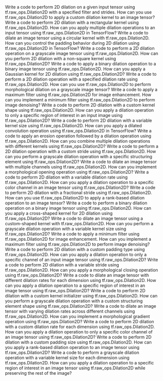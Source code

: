 Write a code to perform 2D dilation on a given input tensor using tf.raw_ops.Dilation2D with a specified filter and strides.
How can you use tf.raw_ops.Dilation2D to apply a custom dilation kernel to an image tensor?
Write a code to perform 2D dilation with a rectangular kernel using tf.raw_ops.Dilation2D.
How can you apply multiple dilation operations to an input tensor using tf.raw_ops.Dilation2D in TensorFlow?
Write a code to dilate an image tensor using a circular kernel with tf.raw_ops.Dilation2D.
How can you control the padding behavior during 2D dilation using tf.raw_ops.Dilation2D in TensorFlow?
Write a code to perform a 2D dilation operation on a grayscale image tensor using tf.raw_ops.Dilation2D.
How can you perform 2D dilation with a non-square kernel using tf.raw_ops.Dilation2D?
Write a code to apply a binary dilation operation to a binary image tensor using tf.raw_ops.Dilation2D.
How can you apply a Gaussian kernel for 2D dilation using tf.raw_ops.Dilation2D?
Write a code to perform a 2D dilation operation with a specified dilation rate using tf.raw_ops.Dilation2D.
How can you use tf.raw_ops.Dilation2D to perform morphological dilation on a grayscale image tensor?
Write a code to apply a maximum filter using tf.raw_ops.Dilation2D for image enhancement.
How can you implement a minimum filter using tf.raw_ops.Dilation2D to perform image denoising?
Write a code to perform 2D dilation with a custom kernel shape using tf.raw_ops.Dilation2D.
How can you apply a dilation operation to only a specific region of interest in an input image using tf.raw_ops.Dilation2D?
Write a code to perform 2D dilation with a variable kernel size using tf.raw_ops.Dilation2D.
How can you apply a dilated convolution operation using tf.raw_ops.Dilation2D in TensorFlow?
Write a code to apply an erosion operation followed by a dilation operation using tf.raw_ops.Dilation2D.
How can you combine multiple dilation operations with different kernels using tf.raw_ops.Dilation2D?
Write a code to perform a 2D dilation operation with a custom stride using tf.raw_ops.Dilation2D.
How can you perform a grayscale dilation operation with a specific structuring element using tf.raw_ops.Dilation2D?
Write a code to dilate an image tensor with multiple channels using tf.raw_ops.Dilation2D.
How can you implement a morphological opening operation using tf.raw_ops.Dilation2D?
Write a code to perform 2D dilation with a variable dilation rate using tf.raw_ops.Dilation2D.
How can you apply a dilation operation to a specific color channel in an image tensor using tf.raw_ops.Dilation2D?
Write a code to perform 2D dilation with a fractional stride using tf.raw_ops.Dilation2D.
How can you use tf.raw_ops.Dilation2D to apply a rank-based dilation operation to an image tensor?
Write a code to perform a binary dilation operation on a binary image tensor using tf.raw_ops.Dilation2D.
How can you apply a cross-shaped kernel for 2D dilation using tf.raw_ops.Dilation2D?
Write a code to dilate an image tensor using a custom-shaped kernel with tf.raw_ops.Dilation2D.
How can you perform a grayscale dilation operation with a variable kernel size using tf.raw_ops.Dilation2D?
Write a code to apply a minimum filter using tf.raw_ops.Dilation2D for image enhancement.
How can you implement a maximum filter using tf.raw_ops.Dilation2D to perform image denoising?
Write a code to perform 2D dilation with a custom padding type using tf.raw_ops.Dilation2D.
How can you apply a dilation operation to only a specific channel of an input image tensor using tf.raw_ops.Dilation2D?
Write a code to perform 2D dilation with a variable stride using tf.raw_ops.Dilation2D.
How can you apply a morphological closing operation using tf.raw_ops.Dilation2D?
Write a code to dilate an image tensor with different dilation rates for each dimension using tf.raw_ops.Dilation2D.
How can you apply a dilation operation to a specific region of interest in an image tensor using tf.raw_ops.Dilation2D?
Write a code to perform 2D dilation with a custom kernel initializer using tf.raw_ops.Dilation2D.
How can you perform a grayscale dilation operation with a custom structuring element shape using tf.raw_ops.Dilation2D?
Write a code to dilate an image tensor with varying dilation rates across different channels using tf.raw_ops.Dilation2D.
How can you implement a morphological gradient operation using tf.raw_ops.Dilation2D?
Write a code to perform 2D dilation with a custom dilation rate for each dimension using tf.raw_ops.Dilation2D.
How can you apply a dilation operation to only a specific color channel of an image tensor using tf.raw_ops.Dilation2D?
Write a code to perform 2D dilation with a custom padding size using tf.raw_ops.Dilation2D.
How can you apply a rank-based dilation operation to an image tensor using tf.raw_ops.Dilation2D?
Write a code to perform a grayscale dilation operation with a variable kernel size for each dimension using tf.raw_ops.Dilation2D.
How can you apply a dilation operation to a specific region of interest in an image tensor using tf.raw_ops.Dilation2D while preserving the rest of the image?